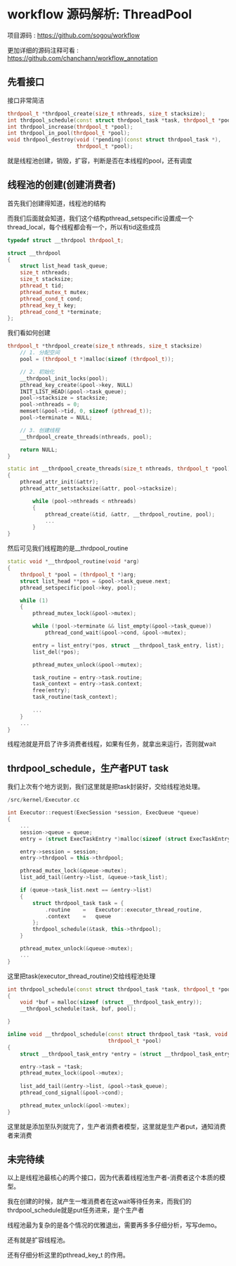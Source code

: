 # workflow 源码解析: ThreadPool

项目源码 : https://github.com/sogou/workflow

更加详细的源码注释可看 : https://github.com/chanchann/workflow_annotation

## 先看接口

接口非常简洁

```cpp
thrdpool_t *thrdpool_create(size_t nthreads, size_t stacksize);
int thrdpool_schedule(const struct thrdpool_task *task, thrdpool_t *pool);
int thrdpool_increase(thrdpool_t *pool);
int thrdpool_in_pool(thrdpool_t *pool);
void thrdpool_destroy(void (*pending)(const struct thrdpool_task *),
					  thrdpool_t *pool);
```

就是线程池创建，销毁，扩容，判断是否在本线程的pool，还有调度

## 线程池的创建(创建消费者)

首先我们创建得知道，线程池的结构

而我们后面就会知道，我们这个结构pthread_setspecific设置成一个thread_local，每个线程都会有一个，所以有tid这些成员

```cpp
typedef struct __thrdpool thrdpool_t;

struct __thrdpool
{
	struct list_head task_queue;
	size_t nthreads;
	size_t stacksize;
	pthread_t tid;
	pthread_mutex_t mutex;
	pthread_cond_t cond;
	pthread_key_t key;
	pthread_cond_t *terminate;
};
```

我们看如何创建

```cpp
thrdpool_t *thrdpool_create(size_t nthreads, size_t stacksize)
	// 1. 分配空间
    pool = (thrdpool_t *)malloc(sizeof (thrdpool_t));

    // 2. 初始化
	__thrdpool_init_locks(pool);
	pthread_key_create(&pool->key, NULL)
    INIT_LIST_HEAD(&pool->task_queue);
    pool->stacksize = stacksize;
    pool->nthreads = 0;
    memset(&pool->tid, 0, sizeof (pthread_t));
    pool->terminate = NULL;

    // 3. 创建线程
	__thrdpool_create_threads(nthreads, pool);

	return NULL;
}
```

```cpp
static int __thrdpool_create_threads(size_t nthreads, thrdpool_t *pool)
{
    pthread_attr_init(&attr);
    pthread_attr_setstacksize(&attr, pool->stacksize);

		while (pool->nthreads < nthreads)
		{
			pthread_create(&tid, &attr, __thrdpool_routine, pool);
            ...
		}
}

```

然后可见我们线程跑的是__thrdpool_routine

```cpp
static void *__thrdpool_routine(void *arg)
{
	thrdpool_t *pool = (thrdpool_t *)arg;
	struct list_head **pos = &pool->task_queue.next;  
	pthread_setspecific(pool->key, pool);

	while (1)
	{
		pthread_mutex_lock(&pool->mutex);

		while (!pool->terminate && list_empty(&pool->task_queue))
			pthread_cond_wait(&pool->cond, &pool->mutex);

		entry = list_entry(*pos, struct __thrdpool_task_entry, list);
		list_del(*pos);

		pthread_mutex_unlock(&pool->mutex);

		task_routine = entry->task.routine;
		task_context = entry->task.context;
		free(entry);
		task_routine(task_context);
        
        ... 
	}   
    ...
}
```

线程池就是开启了许多消费者线程，如果有任务，就拿出来运行，否则就wait

## thrdpool_schedule，生产者PUT task

我们上次有个地方说到，我们这里就是把task封装好，交给线程池处理。

```cpp
/src/kernel/Executor.cc

int Executor::request(ExecSession *session, ExecQueue *queue)
{
    ... 
	session->queue = queue;
	entry = (struct ExecTaskEntry *)malloc(sizeof (struct ExecTaskEntry));

    entry->session = session;
    entry->thrdpool = this->thrdpool;

    pthread_mutex_lock(&queue->mutex);
    list_add_tail(&entry->list, &queue->task_list); 

    if (queue->task_list.next == &entry->list)
    {
        struct thrdpool_task task = {
            .routine	=	Executor::executor_thread_routine,
            .context	=	queue
        };
        thrdpool_schedule(&task, this->thrdpool);
    }

    pthread_mutex_unlock(&queue->mutex);
    ...
}

```

这里把task(executor_thread_routine)交给线程池处理

```cpp
int thrdpool_schedule(const struct thrdpool_task *task, thrdpool_t *pool)
{
	void *buf = malloc(sizeof (struct __thrdpool_task_entry));
    __thrdpool_schedule(task, buf, pool);

}
```

```cpp
inline void __thrdpool_schedule(const struct thrdpool_task *task, void *buf,
								thrdpool_t *pool)
{
	struct __thrdpool_task_entry *entry = (struct __thrdpool_task_entry *)buf;

	entry->task = *task;
	pthread_mutex_lock(&pool->mutex);
	
    list_add_tail(&entry->list, &pool->task_queue);
	pthread_cond_signal(&pool->cond);

	pthread_mutex_unlock(&pool->mutex);
}
```

这里就是添加至队列就完了，生产者消费者模型，这里就是生产者put，通知消费者来消费

## 未完待续

以上是线程池最核心的两个接口，因为代表着线程池生产者-消费者这个本质的模型。

我在创建的时候，就产生一堆消费者在这wait等待任务来，而我们的thrdpool_schedule就是put任务进来，是个生产者

线程池最为复杂的是各个情况的优雅退出，需要再多多仔细分析，写写demo。

还有就是扩容线程池。

还有仔细分析这里的pthread_key_t 的作用。